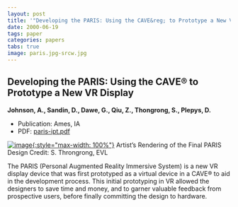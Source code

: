 ```yaml
---
layout: post
title: '"Developing the PARIS: Using the CAVE&reg; to Prototype a New VR Display"'
date: 2000-06-19
tags: paper
categories: papers
tabs: true
image: paris.jpg-srcw.jpg
---
```


## Developing the PARIS: Using the CAVE&reg; to Prototype a New VR Display
**Johnson, A., Sandin, D., Dawe, G., Qiu, Z., Thongrong, S., Plepys, D.**
- Publication: Ames, IA
- PDF: [paris-ipt.pdf](/documents/paris-ipt.pdf)


[![image](https://www.evl.uic.edu/output/originals/paris.jpg-srcw.jpg){:style="max-width: 100%"}](https://www.evl.uic.edu/output/originals/paris.jpg-srcw.jpg)
Artist&rsquo;s Rendering of the Final PARIS Design
Credit: S. Throngrong, EVL

The PARIS (Personal Augmented Reality Immersive System) is a new VR display device that was first prototyped as a virtual device in a CAVE&reg; to aid in the development process. This initial prototyping in VR allowed the designers to save time and money, and to garner valuable feedback from prospective users, before finally committing the design to hardware.